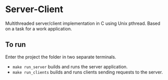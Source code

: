# Server-Client
Multithreaded server/client implementation in C using Unix pthread.
Based on a task for a work application.

## To run
Enter the project the folder in two separate terminals.
- `make run_server` builds and runs the server application.
- `make run_clients` builds and runs clients sending requests to the server.
